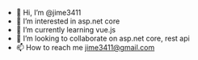 - 👋 Hi, I’m @jime3411
- 👀 I’m interested in asp.net core
- 🌱 I’m currently learning vue.js
- 💞️ I’m looking to collaborate on asp.net core, rest api
- 📫 How to reach me jime3411@gmail.com

<!---
jime3411/jime3411 is a ✨ special ✨ repository because its `README.md` (this file) appears on your GitHub profile.
You can click the Preview link to take a look at your changes.
--->
